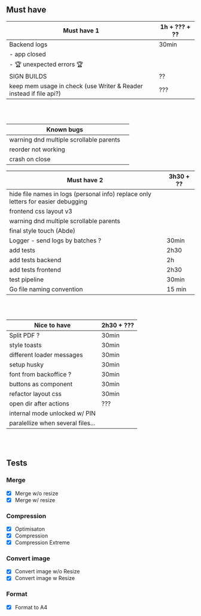 ## Must have                          
| Must have 1 | 1h + ??? + ??
| ---------------------| ----------|
| Backend logs                          | 30min |
|    - app closed
|    - 🏆 unexpected errors 🏆
| SIGN BUILDS                |                 ??|
| keep mem usage in check (use Writer & Reader instead if file api?)       | ??? |
<br/>
<br/>

| Known bugs |                                 |
| ---------------------| ----------|
| warning dnd multiple scrollable parents||
| reorder not working||
| crash on close||

| Must have 2 |                                3h30 + ?? |
| ---------------------| ----------|
| hide file names in logs (personal info) replace only letters for easier debugging ||
| frontend css layout v3||
| warning dnd multiple scrollable parents||
| final style touch (Abde)||
| Logger - send logs by batches ?                                | 30min |
| add tests          |                         2h30|
| add tests backend   |    2h|
| add tests frontend   |   2h30|
| test pipeline         |                      30min|
| Go file naming convention |                   15 min|

<br/>
<br/>

| Nice to have                 | 2h30 + ??? |
| --------------------- | ----------|
| Split PDF ?                                 | 30min |
| style toasts                  | 30min |
| different loader messages     | 30min |
| setup husky                   | 30min |
| font from backoffice ?        | 30min |
| buttons as component          | 30min |
| refactor layout css           | 30min |
| open dir after actions        | ??? |
| internal mode unlocked w/ PIN | |
| paralellize when several files... | |

<br/>
<br/>

## Tests
### Merge
- [x] Merge w/o resize
- [x] Merge w/ resize
### Compression
- [x] Optimisaton
- [x] Compression
- [x] Compression Extreme
### Convert image
- [x] Convert image w/o Resize
- [x] Convert image w Resize
### Format
- [x] Format to A4


